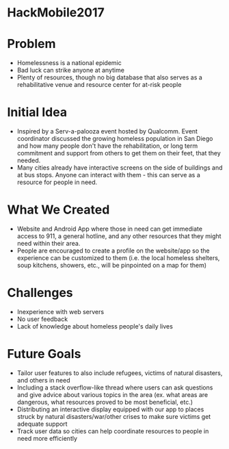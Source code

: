 # HackMobile2017

# Problem
- Homelessness is a national epidemic
- Bad luck can strike anyone at anytime
- Plenty of resources, though no big database that also serves as a rehabilitative venue and resource center for at-risk people

# Initial Idea
- Inspired by a Serv-a-palooza event hosted by Qualcomm. Event coordinator discussed the growing homeless population in San Diego and how many people don't have the rehabilitation, or long term commitment and support from others to get them on their feet, that they needed.
- Many cities already have interactive screens on the side of buildings and at bus stops. Anyone can interact with them - this can serve as a resource for people in need.

# What We Created
- Website and Android App where those in need can get immediate access to 911, a general hotline, and any other resources that they might need within their area.
- People are encouraged to create a profile on the website/app so the experience can be customized to them (i.e. the local homeless shelters, soup kitchens, showers, etc., will be pinpointed on a map for them)

# Challenges
- Inexperience with web servers
- No user feedback
- Lack of knowledge about homeless people's daily lives

# Future Goals
- Tailor user features to also include refugees, victims of natural disasters, and others in need
- Including a stack overflow-like thread where users can ask questions and give advice about various topics in the area (ex. what areas are dangerous, what resources proved to be most beneficial, etc.)
- Distributing an interactive display equipped with our app to places struck by natural disasters/war/other crises to make sure victims get adequate support
- Track user data so cities can help coordinate resources to people in need more efficiently

